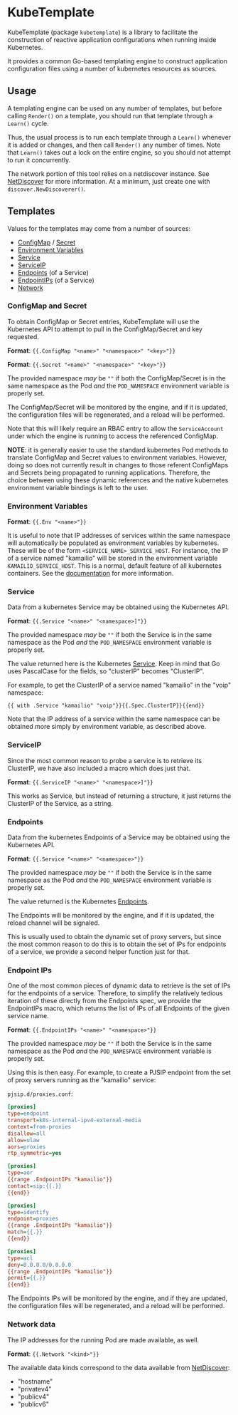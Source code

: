 # KubeTemplate

KubeTemplate (package `kubetemplate`) is a library to facilitate the
construction of reactive application configurations when running inside
Kubernetes.

It provides a common Go-based templating engine to construct application
configuration files using a number of kubernetes resources as sources.

## Usage

A templating engine can be used on any number of templates, but before calling
`Render()` on a template, you should run that template through a `Learn()`
cycle.

Thus, the usual process is to run each template through a `Learn()` whenever it
is added or changes, and then call `Render()` any number of times.
Note that `Learn()` takes out a lock on the entire engine, so you should not
attempt to run it concurrently.

The network portion of this tool relies on a netdiscover instance.
See [NetDiscover](https://github.com/CyCoreSystems/netdiscover) for more
information.
At a minimum, just create one with `discover.NewDiscoverer()`.

## Templates

Values for the templates may come from a number of sources:

  - [ConfigMap](#configmap-and-secret) / [Secret](#configmap-and-secret)
  - [Environment Variables](#environment-variables)
  - [Service](#service)
  - [ServiceIP](#serviceip)
  - [Endpoints](#endpoints) (of a Service)
  - [EndpointIPs](#endpoint-ips) (of a Service)
  - [Network](#network-data)

### ConfigMap and Secret

To obtain ConfigMap or Secret entries, KubeTemplate will use the Kubernetes API to
attempt to pull in the ConfigMap/Secret and key requested. 

**Format**:  `{{.ConfigMap "<name>" "<namespace>" "<key>"}}` 

**Format**:  `{{.Secret "<name>" "<namespace>" "<key>"}}` 

The provided namespace _may_ be `""` if both the ConfigMap/Secret is in the same
namespace as the Pod _and_ the `POD_NAMESPACE` environment variable is properly
set.

The ConfigMap/Secret will be monitored by the engine, and if it is updated, the
configuration files will be regenerated, and a reload will be performed.

Note that this will likely require an RBAC entry to allow the `ServiceAccount`
under which the engine is running to access the referenced ConfigMap.

**NOTE**: it is generally easier to use the standard kubernetes Pod methods to
translate ConfigMap and Secret values to environment variables.  However, doing
so does not currently result in changes to those referent ConfigMaps and Secrets
being propagated to running applications.  Therefore, the choice between using
these dynamic references and the native kubernetes environment variable bindings
is left to the user.


### Environment Variables

**Format**: `{{.Env "<name>"}}`

It is useful to note that IP addresses of services within the same namespace
will automatically be populated as environment variables by kubernetes.  These
will be of the form `<SERVICE_NAME>_SERVICE_HOST`.  For instance, the IP of a
service named "kamailio" will be stored in the environment variable
`KAMAILIO_SERVICE_HOST`.  This is a normal, default feature of all kubernetes
containers.  See the [documentation](https://kubernetes.io/docs/concepts/services-networking/service/) for more information.

### Service

Data from a kubernetes Service may be obtained using the Kubernetes API.

**Format**: `{{.Service "<name>" "<namespace>]"}}`

The provided namespace _may_ be `""` if both the Service is in the same
namespace as the Pod _and_ the `POD_NAMESPACE` environment variable is properly
set.

The value returned here is the Kubernetes
[Service](https://kubernetes.io/docs/reference/generated/kubernetes-api/v1.10/#service-v1-core).
Keep in mind that Go uses PascalCase for the fields, so "clusterIP" becomes
"ClusterIP".

For example, to get the ClusterIP of a service named "kamailio" in the "voip"
namespace:

`{{ with .Service "kamailio" "voip"}}{{.Spec.ClusterIP}}{{end}}`

Note that the IP address of a service within the same namespace can be obtained
more simply by environment variable, as described above.

### ServiceIP

Since the most common reason to probe a service is to retrieve its ClusterIP, we
have also included a macro which does just that.

**Format**: `{{.ServiceIP "<name>" "<namespace>]"}}`

This works as Service, but instead of returning a structure, it just returns the
ClusterIP of the Service, as a string.


### Endpoints

Data from the kubernetes Endpoints of a Service may be obtained using the
Kubernetes API.

**Format**: `{{.Service "<name>" "<namespace>"}}`

The provided namespace _may_ be `""` if both the Service is in the same
namespace as the Pod _and_ the `POD_NAMESPACE` environment variable is properly
set.

The value returned is the Kubernetes [Endpoints](https://kubernetes.io/docs/reference/generated/kubernetes-api/v1.10/#endpoints-v1-core).

The Endpoints will be monitored by the engine, and if it is updated, the
reload channel will be signaled.

This is usually used to obtain the dynamic set of proxy servers, but since the
most common reason to do this is to obtain the set of IPs for endpoints of a
service, we provide a second helper function just for that.

### Endpoint IPs

One of the most common pieces of dynamic data to retrieve is the set of IPs for
the endpoints of a service.  Therefore, to simplify the relatively tedious
iteration of these directly from the Endpoints spec, we provide the EndpointIPs
macro, which returns the list of IPs of all Endpoints of the given service
name.

**Format**: `{{.EndpointIPs "<name>" "<namespace>"}}`

The provided namespace _may_ be `""` if both the Service is in the same
namespace as the Pod _and_ the `POD_NAMESPACE` environment variable is properly
set.

Using this is then easy.  For example, to create a PJSIP endpoint from the set
of proxy servers running as the "kamailio" service:

`pjsip.d/proxies.conf`:

```ini
[proxies]
type=endpoint
transport=k8s-internal-ipv4-external-media
context=from-proxies
disallow=all
allow=ulaw
aors=proxies
rtp_symmetric=yes

[proxies]
type=aor
{{range .EndpointIPs "kamailio"}}
contact=sip:{{.}}
{{end}}

[proxies]
type=identify
endpoint=proxies
{{range .EndpointIPs "kamailio"}}
match={{.}}
{{end}}

[proxies]
type=acl
deny=0.0.0.0/0.0.0.0
{{range .EndpointIPs "kamailio"}}
permit={{.}}
{{end}}
```

The Endpoints IPs will be monitored by the engine, and if they are updated, the
configuration files will be regenerated, and a reload will be performed.


### Network data

The IP addresses for the running Pod are made available, as well.

**Format**: `{{.Network "<kind>"}}`

The available data kinds correspond to the data available from
[NetDiscover](https://github.com/CyCoreSystems/netdiscover):

  - "hostname"
  - "privatev4"
  - "publicv4"
  - "publicv6"


